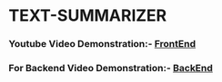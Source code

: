 # TEXT-SUMMARIZER
### Youtube Video Demonstration:- [FrontEnd](https://www.youtube.com/watch?v=tWijPWxlEFY&ab_channel=Vyom_Rana)
### For Backend Video Demonstration:- [BackEnd](https://drive.google.com/file/d/1OqQg6Mopvg03FlSxuOFlqTpTH3SwD-JJ/view?usp=share_link)
